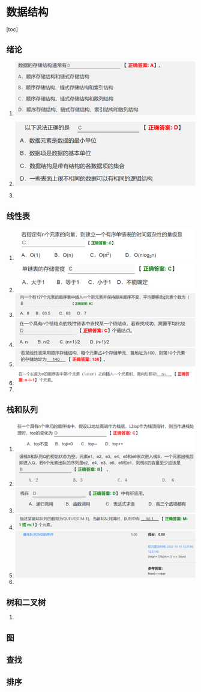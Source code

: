 # 数据结构

[toc]

## 绪论

1. ![image-20230222194416078](../../../resource/image-20230222194416078.png)

2. ![image-20230222194436307](../../../resource/image-20230222194436307.png)

3. 

   

## 线性表

1. ![image-20230222194533067](../../../resource/image-20230222194533067.png)
2. ![image-20230222194553528](../../../resource/image-20230222194553528.png)
3. ![image-20230222194630866](../../../resource/image-20230222194630866.png)
4. ![image-20230222194729550](../../../resource/image-20230222194729550.png)
5. ![image-20230222194743210](../../../resource/image-20230222194743210.png)
6. ![image-20230222194804176](../../../resource/image-20230222194804176.png)
7. 

## 栈和队列

1. ![image-20230222194829026](../../../resource/image-20230222194829026.png)
2. ![image-20230222194841102](../../../resource/image-20230222194841102.png)
3. ![image-20230222194924240](../../../resource/image-20230222194924240.png)
4. ![image-20230222194955962](../../../resource/image-20230222194955962.png)
5. ![image-20230222195023820](../../../resource/image-20230222195023820.png)
6. 

## 树和二叉树

1. 

## 图

## 查找

## 排序
